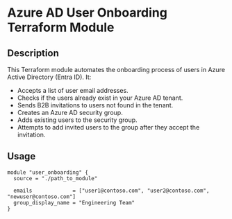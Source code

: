 # Azure AD User Onboarding Terraform Module

## Description

This Terraform module automates the onboarding process of users in Azure Active Directory (Entra ID). It:

- Accepts a list of user email addresses.
- Checks if the users already exist in your Azure AD tenant.
- Sends B2B invitations to users not found in the tenant.
- Creates an Azure AD security group.
- Adds existing users to the security group.
- Attempts to add invited users to the group after they accept the invitation.

## Usage

```hcl
module "user_onboarding" {
  source = "./path_to_module"

  emails             = ["user1@contoso.com", "user2@contoso.com", "newuser@contoso.com"]
  group_display_name = "Engineering Team"
}
